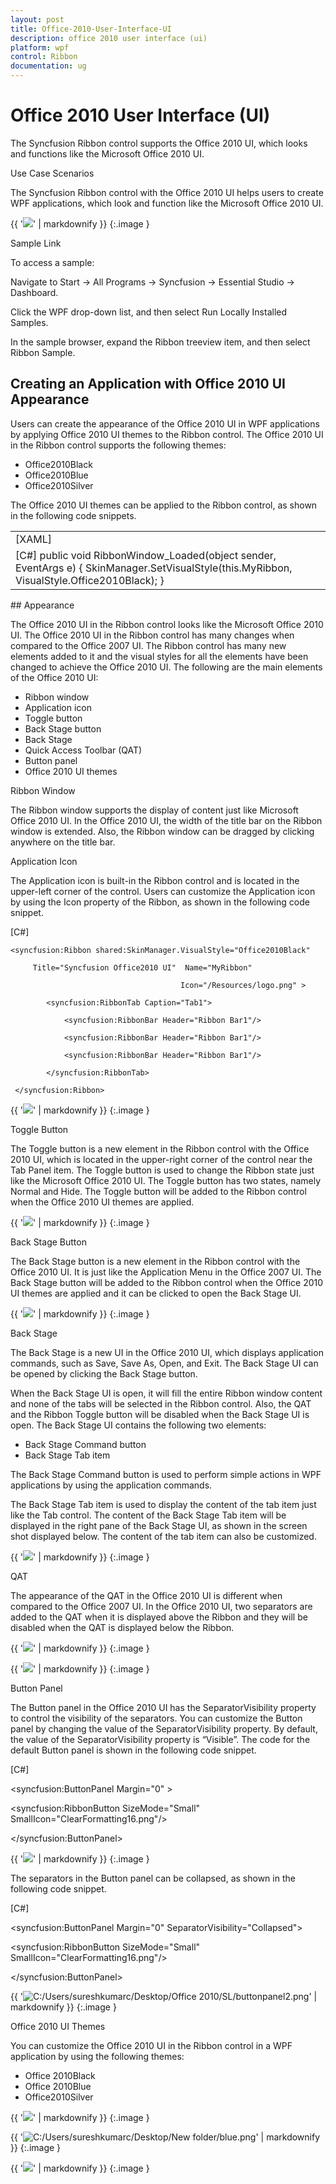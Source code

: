 ```yaml
---
layout: post
title: Office-2010-User-Interface-UI
description: office 2010 user interface (ui)
platform: wpf
control: Ribbon
documentation: ug
---
```


# Office 2010 User Interface (UI)

The Syncfusion Ribbon control supports the Office 2010 UI, which looks and functions like the Microsoft Office 2010 UI. 

Use Case Scenarios

The Syncfusion Ribbon control with the Office 2010 UI helps users to create WPF applications, which look and function like the Microsoft Office 2010 UI.



{{ '![](Office-2010-User-Interface-UI_images/Office-2010-User-Interface-UI_img1.png)' | markdownify }}
{:.image }




Sample Link

To access a sample:

Navigate to Start -> All Programs -> Syncfusion -> Essential Studio -> Dashboard.

Click the WPF drop-down list, and then select Run Locally Installed Samples.

In the sample browser, expand the Ribbon treeview item, and then select Ribbon Sample.

## Creating an Application with Office 2010 UI Appearance

Users can create the appearance of the Office 2010 UI in WPF applications by applying Office 2010 UI themes to the Ribbon control. The Office 2010 UI in the Ribbon control supports the following themes:

* Office2010Black
* Office2010Blue
* Office2010Silver



The Office 2010 UI themes can be applied to the Ribbon control, as shown in the following code snippets.



<table>
<tr>
<td>
[XAML]       <syncfusion:Ribbon shared:SkinManager.VisualStyle="Office2010Black"                                                       Name="MyRibbon">                       <syncfusion:RibbonTab Caption="Tab1">                <syncfusion:RibbonBar Header="Ribbon Bar1"/>                <syncfusion:RibbonBar Header="Ribbon Bar1"/>                <syncfusion:RibbonBar Header="Ribbon Bar1"/>            </syncfusion:RibbonTab>     </syncfusion:Ribbon></td></tr>
<tr>
<td>
[C#]   public void RibbonWindow_Loaded(object sender, EventArgs e)   {    SkinManager.SetVisualStyle(this.MyRibbon, VisualStyle.Office2010Black);   }</td></tr>
</table>
## Appearance

The Office 2010 UI in the Ribbon control looks like the Microsoft Office 2010 UI. The Office 2010 UI in the Ribbon control has many changes when compared to the Office 2007 UI. The Ribbon control has many new elements added to it and the visual styles for all the elements have been changed to achieve the Office 2010 UI. The following are the main elements of the Office 2010 UI:

* Ribbon window
* Application icon 
* Toggle button
* Back Stage button
* Back Stage
* Quick Access Toolbar (QAT) 
* Button panel
* Office 2010 UI themes



Ribbon Window

The Ribbon window supports the display of content just like Microsoft Office 2010 UI. In the Office 2010 UI, the width of the title bar on the Ribbon window is extended. Also, the Ribbon window can be dragged by clicking anywhere on the title bar.

Application Icon

The Application icon is built-in the Ribbon control and is located in the upper-left corner of the control. Users can customize the Application icon by using the Icon property of the Ribbon, as shown in the following code snippet. 



[C#]   



    <syncfusion:Ribbon shared:SkinManager.VisualStyle="Office2010Black" 

         Title="Syncfusion Office2010 UI"  Name="MyRibbon"

                                          Icon="/Resources/logo.png" >           

            <syncfusion:RibbonTab Caption="Tab1">

                <syncfusion:RibbonBar Header="Ribbon Bar1"/>

                <syncfusion:RibbonBar Header="Ribbon Bar1"/>

                <syncfusion:RibbonBar Header="Ribbon Bar1"/>

            </syncfusion:RibbonTab>

     </syncfusion:Ribbon>





{{ '![](Office-2010-User-Interface-UI_images/Office-2010-User-Interface-UI_img2.png)' | markdownify }}
{:.image }




Toggle Button

The Toggle button is a new element in the Ribbon control with the Office 2010 UI, which is located in the upper-right corner of the control near the Tab Panel item. The Toggle button is used to change the Ribbon state just like the Microsoft Office 2010 UI. The Toggle button has two states, namely Normal and Hide. The Toggle button will be added to the Ribbon control when the Office 2010 UI themes are applied.



{{ '![](Office-2010-User-Interface-UI_images/Office-2010-User-Interface-UI_img3.png)' | markdownify }}
{:.image }




Back Stage Button

The Back Stage button is a new element in the Ribbon control with the Office 2010 UI. It is just like the Application Menu in the Office 2007 UI. The Back Stage button will be added to the Ribbon control when the Office 2010 UI themes are applied and it can be clicked to open the Back Stage UI.



{{ '![](Office-2010-User-Interface-UI_images/Office-2010-User-Interface-UI_img4.png)' | markdownify }}
{:.image }




Back Stage

The Back Stage is a new UI in the Office 2010 UI, which displays application commands, such as Save, Save As, Open, and Exit. The Back Stage UI can be opened by clicking the Back Stage button.

When the Back Stage UI is open, it will fill the entire Ribbon window content and none of the tabs will be selected in the Ribbon control. Also, the QAT and the Ribbon Toggle button will be disabled when the Back Stage UI is open. The Back Stage UI contains the following two elements:

* Back Stage Command button
* Back Stage Tab item



The Back Stage Command button is used to perform simple actions in WPF applications by using the application commands.

The Back Stage Tab item is used to display the content of the tab item just like the Tab control. The content of the Back Stage Tab item will be displayed in the right pane of the Back Stage UI, as shown in the screen shot displayed below. The content of the tab item can also be customized.



{{ '![](Office-2010-User-Interface-UI_images/Office-2010-User-Interface-UI_img5.png)' | markdownify }}
{:.image }




QAT

The appearance of the QAT in the Office 2010 UI is different when compared to the Office 2007 UI. In the Office 2010 UI, two separators are added to the QAT when it is displayed above the Ribbon and they will be disabled when the QAT is displayed below the Ribbon. 



{{ '![](Office-2010-User-Interface-UI_images/Office-2010-User-Interface-UI_img6.png)' | markdownify }}
{:.image }




{{ '![](Office-2010-User-Interface-UI_images/Office-2010-User-Interface-UI_img7.png)' | markdownify }}
{:.image }




Button Panel

The Button panel in the Office 2010 UI has the SeparatorVisibility property to control the visibility of the separators. You can customize the Button panel by changing the value of the SeparatorVisibility property. By default, the value of the SeparatorVisibility property is “Visible”. The code for the default Button panel is shown in the following code snippet.



[C#]   



<syncfusion:ButtonPanel Margin="0" >

<syncfusion:RibbonButton SizeMode="Small" SmallIcon="ClearFormatting16.png"/>

</syncfusion:ButtonPanel>





{{ '![](Office-2010-User-Interface-UI_images/Office-2010-User-Interface-UI_img8.png)' | markdownify }}
{:.image }




The separators in the Button panel can be collapsed, as shown in the following code snippet.



[C#]   



<syncfusion:ButtonPanel Margin="0"  SeparatorVisibility="Collapsed">

<syncfusion:RibbonButton SizeMode="Small" SmallIcon="ClearFormatting16.png"/>

</syncfusion:ButtonPanel>





{{ '![C:/Users/sureshkumarc/Desktop/Office 2010/SL/buttonpanel2.png](Office-2010-User-Interface-UI_images/Office-2010-User-Interface-UI_img9.png)' | markdownify }}
{:.image }




Office 2010 UI Themes

You can customize the Office 2010 UI in the Ribbon control in a WPF application by using the following themes:

* Office 2010Black
* Office 2010Blue
* Office2010Silver



{{ '![](Office-2010-User-Interface-UI_images/Office-2010-User-Interface-UI_img10.png)' | markdownify }}
{:.image }




{{ '![C:/Users/sureshkumarc/Desktop/New folder/blue.png](Office-2010-User-Interface-UI_images/Office-2010-User-Interface-UI_img11.png)' | markdownify }}
{:.image }




{{ '![](Office-2010-User-Interface-UI_images/Office-2010-User-Interface-UI_img12.png)' | markdownify }}
{:.image }




